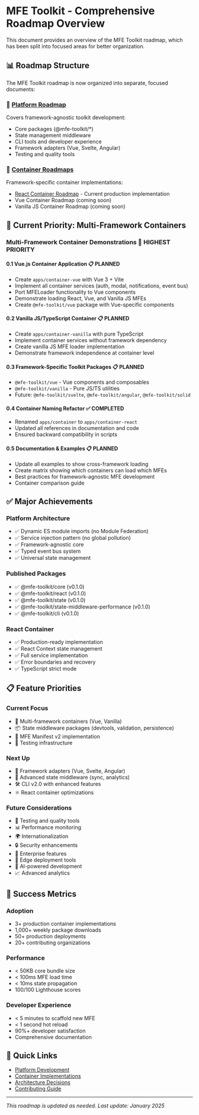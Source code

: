 # MFE Toolkit - Comprehensive Roadmap Overview

This document provides an overview of the MFE Toolkit roadmap, which has been split into focused areas for better organization.

## 📊 Roadmap Structure

The MFE Toolkit roadmap is now organized into separate, focused documents:

### 🎯 [Platform Roadmap](../platform/roadmap.md)

Covers framework-agnostic toolkit development:
- Core packages (@mfe-toolkit/*)
- State management middleware
- CLI tools and developer experience
- Framework adapters (Vue, Svelte, Angular)
- Testing and quality tools

### 🚀 [Container Roadmaps](../containers/)

Framework-specific container implementations:
- [React Container Roadmap](../containers/react/roadmap.md) - Current production implementation
- Vue Container Roadmap (coming soon)
- Vanilla JS Container Roadmap (coming soon)

## 🎯 Current Priority: Multi-Framework Containers

### Multi-Framework Container Demonstrations 🎯 HIGHEST PRIORITY

#### 0.1 Vue.js Container Application 📋 PLANNED
- Create `apps/container-vue` with Vue 3 + Vite
- Implement all container services (auth, modal, notifications, event bus)
- Port MFELoader functionality to Vue components
- Demonstrate loading React, Vue, and Vanilla JS MFEs
- Create `@mfe-toolkit/vue` package with Vue-specific components

#### 0.2 Vanilla JS/TypeScript Container 📋 PLANNED
- Create `apps/container-vanilla` with pure TypeScript
- Implement container services without framework dependency
- Create vanilla JS MFE loader implementation
- Demonstrate framework independence at container level

#### 0.3 Framework-Specific Toolkit Packages 📋 PLANNED
- `@mfe-toolkit/vue` - Vue components and composables
- `@mfe-toolkit/vanilla` - Pure JS/TS utilities
- Future: `@mfe-toolkit/svelte`, `@mfe-toolkit/angular`, `@mfe-toolkit/solid`

#### 0.4 Container Naming Refactor ✅ COMPLETED
- Renamed `apps/container` to `apps/container-react`
- Updated all references in documentation and code
- Ensured backward compatibility in scripts

#### 0.5 Documentation & Examples 📋 PLANNED
- Update all examples to show cross-framework loading
- Create matrix showing which containers can load which MFEs
- Best practices for framework-agnostic MFE development
- Container comparison guide

## ✅ Major Achievements

### Platform Architecture
- ✅ Dynamic ES module imports (no Module Federation)
- ✅ Service injection pattern (no global pollution)
- ✅ Framework-agnostic core
- ✅ Typed event bus system
- ✅ Universal state management

### Published Packages
- ✅ @mfe-toolkit/core (v0.1.0)
- ✅ @mfe-toolkit/react (v0.1.0)
- ✅ @mfe-toolkit/state (v0.1.0)
- ✅ @mfe-toolkit/state-middleware-performance (v0.1.0)
- ✅ @mfe-toolkit/cli (v0.1.0)

### React Container
- ✅ Production-ready implementation
- ✅ React Context state management
- ✅ Full service implementation
- ✅ Error boundaries and recovery
- ✅ TypeScript strict mode

## 📋 Feature Priorities

### Current Focus
- 🎯 Multi-framework containers (Vue, Vanilla)
- 📦 State middleware packages (devtools, validation, persistence)
- 🔧 MFE Manifest v2 implementation
- 🧪 Testing infrastructure

### Next Up
- 🔌 Framework adapters (Vue, Svelte, Angular)
- 🔄 Advanced state middleware (sync, analytics)
- 🛠️ CLI v2.0 with enhanced features
- ⚛️ React container optimizations

### Future Considerations
- 🧪 Testing and quality tools
- 📊 Performance monitoring
- 🌍 Internationalization
- 🔒 Security enhancements
- 🏢 Enterprise features
- 🚀 Edge deployment tools
- 🤖 AI-powered development
- 📈 Advanced analytics

## 🎯 Success Metrics

### Adoption
- 3+ production container implementations
- 1,000+ weekly package downloads
- 50+ production deployments
- 20+ contributing organizations

### Performance
- < 50KB core bundle size
- < 100ms MFE load time
- < 10ms state propagation
- 100/100 Lighthouse scores

### Developer Experience
- < 5 minutes to scaffold new MFE
- < 1 second hot reload
- 90%+ developer satisfaction
- Comprehensive documentation

## 🔗 Quick Links

- [Platform Development](../platform/)
- [Container Implementations](../containers/)
- [Architecture Decisions](./architecture-decisions.md)
- [Contributing Guide](../../CONTRIBUTING.md)

---

_This roadmap is updated as needed. Last update: January 2025_